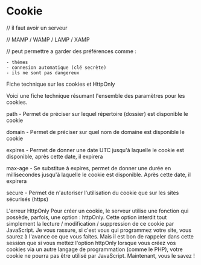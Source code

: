# Cookie


// il faut avoir un serveur

// MAMP / WAMP / LAMP / XAMP


// peut permettre a garder des préférences comme  :

    - thèmes
    - connesion automatique (clé secrète)
    - ils ne sont pas dangereux




Fiche technique sur les cookies et HttpOnly

Voici une fiche technique résumant l'ensemble des paramètres pour les cookies.

path - Permet de préciser sur lequel répertoire (dossier) est disponible le cookie

domain - Permet de préciser sur quel nom de domaine est disponible le cookie

expires - Permet de donner une date UTC jusqu'à laquelle le cookie est disponible, après cette date, il expirera

max-age - Se substitue à expires, permet de donner une durée en millisecondes jusqu'à laquelle le cookie est disponible. Après cette date, il expirera

secure - Permet de n'autoriser l'utilisation du cookie que sur les sites sécurisés (https)



L'erreur HttpOnly
Pour créer un cookie, le serveur utilise une fonction qui possède, parfois, une option : httpOnly. Cette option interdit tout simplement la lecture / modification / suppression de ce cookie par JavaScript. Je vous rassure, si c'est vous qui programmez votre site, vous saurez à l'avance ce que vous faites. Mais il est bon de rappeler dans cette session que si vous mettez l'option httpOnly lorsque vous créez vos cookies via un autre langage de programmation (comme le PHP), votre cookie ne pourra pas être utilisé par JavaScript. Maintenant, vous le savez !